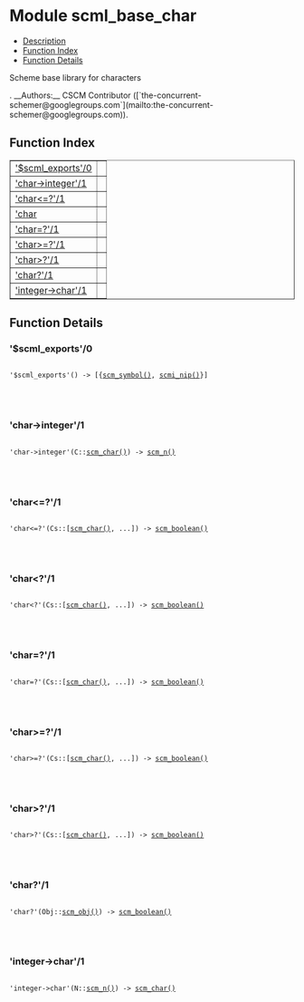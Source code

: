 

# Module scml_base_char #
* [Description](#description)
* [Function Index](#index)
* [Function Details](#functions)


<p>Scheme base library for characters</p>.
__Authors:__ CSCM Contributor ([`the-concurrent-schemer@googlegroups.com`](mailto:the-concurrent-schemer@googlegroups.com)).
<a name="index"></a>

## Function Index ##


<table width="100%" border="1" cellspacing="0" cellpadding="2" summary="function index"><tr><td valign="top"><a href="#%24scml_exports-0">'$scml_exports'/0</a></td><td></td></tr><tr><td valign="top"><a href="#char-%3einteger-1">'char->integer'/1</a></td><td></td></tr><tr><td valign="top"><a href="#char%3c%3d%3f-1">'char<=?'/1</a></td><td></td></tr><tr><td valign="top"><a href="#char%3c%3f-1">'char<?'/1</a></td><td></td></tr><tr><td valign="top"><a href="#char%3d%3f-1">'char=?'/1</a></td><td></td></tr><tr><td valign="top"><a href="#char%3e%3d%3f-1">'char>=?'/1</a></td><td></td></tr><tr><td valign="top"><a href="#char%3e%3f-1">'char>?'/1</a></td><td></td></tr><tr><td valign="top"><a href="#char%3f-1">'char?'/1</a></td><td></td></tr><tr><td valign="top"><a href="#integer-%3echar-1">'integer->char'/1</a></td><td></td></tr></table>


<a name="functions"></a>

## Function Details ##

<a name="%24scml_exports-0"></a>

### '$scml_exports'/0 ###


<pre><code>
'$scml_exports'() -&gt; [{<a href="#type-scm_symbol">scm_symbol()</a>, <a href="#type-scmi_nip">scmi_nip()</a>}]
</code></pre>

<br></br>



<a name="char-%3einteger-1"></a>

### 'char->integer'/1 ###


<pre><code>
'char-&gt;integer'(C::<a href="#type-scm_char">scm_char()</a>) -&gt; <a href="#type-scm_n">scm_n()</a>
</code></pre>

<br></br>



<a name="char%3c%3d%3f-1"></a>

### 'char<=?'/1 ###


<pre><code>
'char&lt;=?'(Cs::[<a href="#type-scm_char">scm_char()</a>, ...]) -&gt; <a href="#type-scm_boolean">scm_boolean()</a>
</code></pre>

<br></br>



<a name="char%3c%3f-1"></a>

### 'char<?'/1 ###


<pre><code>
'char&lt;?'(Cs::[<a href="#type-scm_char">scm_char()</a>, ...]) -&gt; <a href="#type-scm_boolean">scm_boolean()</a>
</code></pre>

<br></br>



<a name="char%3d%3f-1"></a>

### 'char=?'/1 ###


<pre><code>
'char=?'(Cs::[<a href="#type-scm_char">scm_char()</a>, ...]) -&gt; <a href="#type-scm_boolean">scm_boolean()</a>
</code></pre>

<br></br>



<a name="char%3e%3d%3f-1"></a>

### 'char>=?'/1 ###


<pre><code>
'char&gt;=?'(Cs::[<a href="#type-scm_char">scm_char()</a>, ...]) -&gt; <a href="#type-scm_boolean">scm_boolean()</a>
</code></pre>

<br></br>



<a name="char%3e%3f-1"></a>

### 'char>?'/1 ###


<pre><code>
'char&gt;?'(Cs::[<a href="#type-scm_char">scm_char()</a>, ...]) -&gt; <a href="#type-scm_boolean">scm_boolean()</a>
</code></pre>

<br></br>



<a name="char%3f-1"></a>

### 'char?'/1 ###


<pre><code>
'char?'(Obj::<a href="#type-scm_obj">scm_obj()</a>) -&gt; <a href="#type-scm_boolean">scm_boolean()</a>
</code></pre>

<br></br>



<a name="integer-%3echar-1"></a>

### 'integer->char'/1 ###


<pre><code>
'integer-&gt;char'(N::<a href="#type-scm_n">scm_n()</a>) -&gt; <a href="#type-scm_char">scm_char()</a>
</code></pre>

<br></br>



